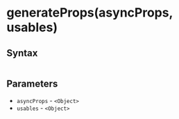 # generateProps(asyncProps, usables)

## Syntax

```js
```

## Parameters

* `asyncProps` - `<Object>`
* `usables` - `<Object>`
